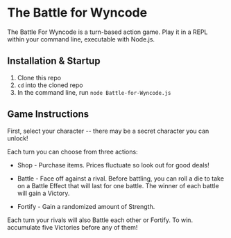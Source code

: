# The Battle for Wyncode

The Battle For Wyncode is a turn-based action game. Play it in a REPL within your command line, executable with Node.js. 

## Installation & Startup
1. Clone this repo
2. `cd` into the cloned repo
3. In the command line, run `node Battle-for-Wyncode.js`

## Game Instructions
First, select your character -- there may be a secret character you can unlock!

Each turn you can choose from three actions:

* Shop - Purchase items. Prices fluctuate so look out for good deals!

* Battle - Face off against a rival. Before battling, you can roll a die to
take on a Battle Effect that will last for one battle. The winner of each battle will gain a Victory.

* Fortify - Gain a randomized amount of Strength.

Each turn your rivals will also Battle each other or Fortify. To win. accumulate five Victories before any of them!
